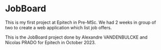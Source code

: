 # JobBoard
This is my first project at Epitech in Pre-MSc. We had 2 weeks in group of two to create a web application which list job offers.

This is the JobBoard project done by Alexandre VANDENBULCKE and Nicolas PRADO for Epitech in October 2023.
